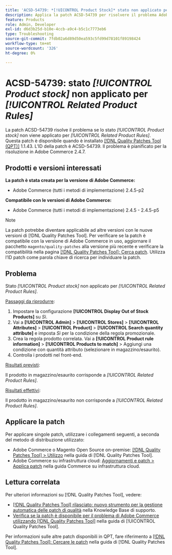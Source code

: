 ```yaml
---
title: 'ACSD-54739: *[!UICONTROL Product Stock]* stato non applicato per *[!UICONTROL Related Product Rules]*'
description: Applica la patch ACSD-54739 per risolvere il problema Adobe Commerce per il quale lo stato *[!UICONTROL Product Stock]* non è applicato per *[!UICONTROL Related Product Rules]*.
feature: Products
role: Admin, Developer
exl-id: d6d3b25d-b10e-4ccb-a9c4-b5c1c7773eb6
type: Troubleshooting
source-git-commit: 7fdb02a6d89d50ea593c5fd99d78101f89198424
workflow-type: tm+mt
source-wordcount: '326'
ht-degree: 0%

---
```


# ACSD-54739: stato *[!UICONTROL Product stock]* non applicato per *[!UICONTROL Related Product Rules]*

La patch ACSD-54739 risolve il problema se lo stato *[!UICONTROL Product stock]* non viene applicato per *[!UICONTROL Related Product Rules]*. Questa patch è disponibile quando è installato [[!DNL Quality Patches Tool (QPT)]](https://experienceleague.adobe.com/en/docs/commerce-operations/tools/quality-patches-tool/quality-patches-tool-to-self-serve-quality-patches) 1.1.43. L’ID della patch è ACSD-54739. Il problema è pianificato per la risoluzione in Adobe Commerce 2.4.7.

## Prodotti e versioni interessati

**La patch è stata creata per la versione di Adobe Commerce:**

* Adobe Commerce (tutti i metodi di implementazione) 2.4.5-p2

**Compatibile con le versioni di Adobe Commerce:**

* Adobe Commerce (tutti i metodi di implementazione) 2.4.5 - 2.4.5-p5

>[!NOTE]
>
>La patch potrebbe diventare applicabile ad altre versioni con le nuove versioni di [!DNL Quality Patches Tool]. Per verificare se la patch è compatibile con la versione di Adobe Commerce in uso, aggiornare il pacchetto `magento/quality-patches` alla versione più recente e verificare la compatibilità nella pagina [[!DNL Quality Patches Tool]: Cerca patch](https://experienceleague.adobe.com/tools/commerce-quality-patches/index.html). Utilizza l’ID patch come parola chiave di ricerca per individuare la patch.

## Problema

Stato *[!UICONTROL Product stock]* non applicato per *[!UICONTROL Related Product Rules]*.

<u>Passaggi da riprodurre</u>:

1. Impostare la configurazione **[!UICONTROL Display Out of Stock Products]** su *Sì*.
1. Vai a **[!UICONTROL Admin]** > **[!UICONTROL Stores]** > **[!UICONTROL Attributes]** > **[!UICONTROL Product]** > **[!UICONTROL Search quantity attribute]** e imposta *Sì* per la condizione della regola promozionale.
1. Crea la regola prodotto correlata. Vai a **[!UICONTROL Product rule information]** > **[!UICONTROL Products to match]** > Aggiungi una condizione con quantità attributo (selezionare in magazzino/esaurito).
1. Controlla i prodotti nel front-end.

<u>Risultati previsti</u>:

Il prodotto in magazzino/esaurito corrisponde a *[!UICONTROL Related Product Rules]*.

<u>Risultati effettivi</u>:

Il prodotto in magazzino/esaurito non corrisponde a *[!UICONTROL Related Product Rules]*.

## Applicare la patch

Per applicare singole patch, utilizzare i collegamenti seguenti, a seconda del metodo di distribuzione utilizzato:

* Adobe Commerce o Magento Open Source on-premise: [[!DNL Quality Patches Tool] > Utilizzo](/help/tools/quality-patches-tool/usage.md) nella guida di [!DNL Quality Patches Tool].
* Adobe Commerce su infrastruttura cloud: [Aggiornamenti e patch > Applica patch](https://experienceleague.adobe.com/docs/commerce-cloud-service/user-guide/develop/upgrade/apply-patches.html) nella guida Commerce su infrastruttura cloud.

## Lettura correlata

Per ulteriori informazioni su [!DNL Quality Patches Tool], vedere:

* [[!DNL Quality Patches Tool] rilasciato: nuovo strumento per la gestione automatica delle patch di qualità](https://experienceleague.adobe.com/en/docs/commerce-operations/tools/quality-patches-tool/quality-patches-tool-to-self-serve-quality-patches) nella Knowledge Base di supporto.
* [Verifica se la patch è disponibile per il problema di Adobe Commerce utilizzando  [!DNL Quality Patches Tool]](/help/tools/quality-patches-tool/patches-available-in-qpt/check-patch-for-magento-issue-with-magento-quality-patches.md) nella guida di [!UICONTROL Quality Patches Tool].


Per informazioni sulle altre patch disponibili in QPT, fare riferimento a [[!DNL Quality Patches Tool]: Cercare le patch](https://experienceleague.adobe.com/tools/commerce-quality-patches/index.html) nella guida di [!DNL Quality Patches Tool].
